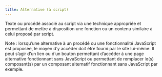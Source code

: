 ```yaml
---
title: Alternative (à script)
---
```


Texte ou procédé associé au script via une technique appropriée et permettant de mettre à disposition une fonction ou un contenu similaire à celui proposé par script.

Note : lorsqu’une alternative à un procédé ou une fonctionnalité JavaScript est proposée, le moyen d’y accéder doit être fourni par le site lui-même. Il peut s’agir d’un lien ou d’un bouton permettant d’accéder à une page alternative fonctionnant sans JavaScript ou permettant de remplacer le(s) composant(s) par un composant alternatif fonctionnant sans JavaScript par exemple.
